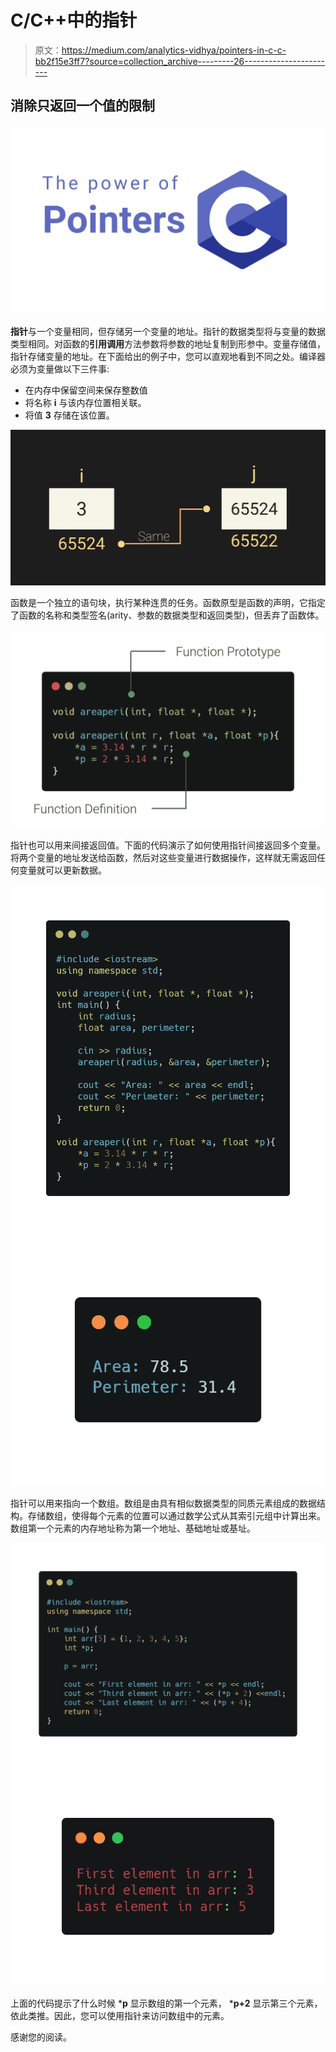 # C/C++中的指针

> 原文：<https://medium.com/analytics-vidhya/pointers-in-c-c-bb2f15e3ff7?source=collection_archive---------26----------------------->

## 消除只返回一个值的限制

![](img/9d4f623e320131d42411de7ae26ca1c7.png)

**指针**与一个变量相同，但存储另一个变量的地址。指针的数据类型将与变量的数据类型相同。对函数的**引用调用**方法参数将参数的地址复制到形参中。变量存储值，指针存储变量的地址。在下面给出的例子中，您可以直观地看到不同之处。编译器必须为变量做以下三件事:

*   在内存中保留空间来保存整数值
*   将名称 **i** 与该内存位置相关联。
*   将值 **3** 存储在该位置。

![](img/037e01d332b2faa69330417e893e5d4c.png)

函数是一个独立的语句块，执行某种连贯的任务。函数原型是函数的声明，它指定了函数的名称和类型签名(arity、参数的数据类型和返回类型)，但丢弃了函数体。

![](img/0af13106631f910e394d799743cb9e01.png)

指针也可以用来间接返回值。下面的代码演示了如何使用指针间接返回多个变量。将两个变量的地址发送给函数，然后对这些变量进行数据操作，这样就无需返回任何变量就可以更新数据。

![](img/1d19979f3b58d2485044a65a0b1cf20d.png)![](img/a2c1dd7c89ad8f4bd493d8b8d33dc8de.png)

指针可以用来指向一个数组。数组是由具有相似数据类型的同质元素组成的数据结构。存储数组，使得每个元素的位置可以通过数学公式从其索引元组中计算出来。数组第一个元素的内存地址称为第一个地址、基础地址或基址。

![](img/2802ade58c95d63d8359655723bc91a0.png)![](img/b59586f4020626dd3cb4341095ca85eb.png)

上面的代码提示了什么时候 ***p** 显示数组的第一个元素， ***p+2** 显示第三个元素，依此类推。因此，您可以使用指针来访问数组中的元素。

感谢您的阅读。
